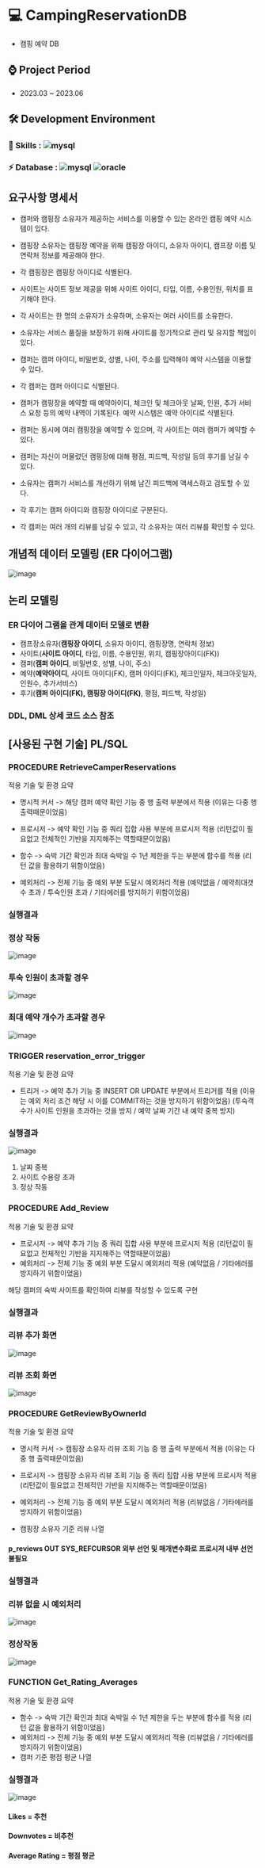# 💻 CampingReservationDB
  - 캠핑 예약 DB

## ⌚ Project Period
  - 2023.03 ~ 2023.06

## 🛠 Development Environment
  ### 🚀 Skills : ![mysql](https://img.shields.io/badge/MySQL-00000F?style=for-the-badge&logo=mysql&logoColor=white)
  ### ⚡ Database : ![mysql](https://img.shields.io/badge/MySQL-005C84?style=for-the-badge&logo=mysql&logoColor=white) ![oracle](https://img.shields.io/badge/Oracle-F80000?style=for-the-badge&logo=Oracle&logoColor=white)

## 요구사항 명세서
* 캠퍼와 캠핑장 소유자가 제공하는 서비스를 이용할 수 있는 온라인 캠핑 예약 시스템이 있다.
* 캠핑장 소유자는 캠핑장 예약을 위해 캠핑장 아이디, 소유자 아이디, 캠프장 이름 및 연락처 정보를 제공해야 한다.
* 각 캠핑장은 캠핑장 아이디로 식별된다.

* 사이트는 사이트 정보 제공을 위해 사이트 아이디, 타입, 이름, 수용인원, 위치를 표기해야 한다.
* 각 사이트는 한 명의 소유자가 소유하며, 소유자는 여러 사이트를 소유한다.
* 소유자는 서비스 품질을 보장하기 위해 사이트를 정기적으로 관리 및 유지할 책임이 있다.

* 캠퍼는 캠퍼 아이디, 비밀번호, 성별, 나이, 주소를 입력해야 예약 시스템을 이용할 수 있다.
* 각 캠퍼는 캠퍼 아이디로 식별된다.

* 캠퍼가 캠핑장을 예약할 때 예약아이디, 체크인 및 체크아웃 날짜, 인원, 추가 서비스 요청 등의 예약 내역이 기록된다.
예약 시스템은 예약 아이디로 식별된다.
* 캠퍼는 동시에 여러 캠핑장을 예약할 수 있으며, 각 사이트는 여러 캠퍼가 예약할 수 있다.

* 캠퍼는 자신이 머물렀던 캠핑장에 대해 평점, 피드백, 작성일 등의 후기를 남길 수 있다.
* 소유자는 캠퍼가 서비스를 개선하기 위해 남긴 피드백에 액세스하고 검토할 수 있다.
* 각 후기는 캠퍼 아이디와 캠핑장 아이디로 구분된다.
* 각 캠퍼는 여러 개의 리뷰를 남길 수 있고, 각 소유자는 여러 리뷰를 확인할 수 있다.

## 개념적 데이터 모델링 (ER 다이어그램)
![image](https://github.com/r3795/CampingReservationDB/assets/105268338/b315c0fc-0dab-467e-adf4-81cff34916f2)

## 논리 모델링
### ER 다이어 그램을 관계 데이터 모델로 변환
* 캠프장소유자(**캠핑장 아이디**, 소유자 아이디, 캠핑장명, 연락처 정보)
* 사이트(**사이트 아이디**, 타입, 이름, 수용인원, 위치, 캠핑장아이디(FK))
* 캠퍼(**캠퍼 아이디**, 비밀번호, 성별, 나이, 주소)
* 예약(**예약아이디**, 사이트 아이디(FK), 캠퍼 아이디(FK), 체크인일자, 체크아웃일자, 인원수, 추가서비스)
* 후기(**캠퍼 아이디(FK), 캠핑장 아이디(FK)**, 평점, 피드백, 작성일)

### DDL, DML 상세 코드 소스 참조

## [사용된 구현 기술] PL/SQL

### PROCEDURE RetrieveCamperReservations
적용 기술 및 환경 요약
- 명시적 커서 -> 해당 캠퍼 예약 확인 기능 중 행 출력 부분에서 적용 
		(이유는 다중 행 출력때문이었음)

- 프로시저 -> 예약 확인 기능 중 쿼리 집합 사용 부분에 프로시저 적용 
		(리턴값이 필요없고 전체적인 기반을 지지해주는 역할때문이었음)

- 함수 -> 숙박 기간 확인과 최대 숙박일 수 1년 제한을 두는 부분에 함수를 적용 
		(리턴 값을 활용하기 위함이었음)
- 예외처리 -> 전체 기능 중 예외 부분 도달시 예외처리 적용 
	(예약없음 / 예약최대갯수 초과 / 투숙인원 초과 / 기타에러를 방지하기 위함이었음)

### 실행결과

### 정상 작동
![image](https://github.com/r3795/CampingReservationDB/assets/105268338/4319c30d-2c29-4886-866c-5072b9f806c1)

### 투숙 인원이 초과할 경우
![image](https://github.com/r3795/CampingReservationDB/assets/105268338/0485b450-a33c-46a5-bbe7-5500b3491862)

### 최대 예약 개수가 초과할 경우
![image](https://github.com/r3795/CampingReservationDB/assets/105268338/15952c5f-e27a-4986-9da1-6f6d83a1d09f)

### TRIGGER reservation_error_trigger
적용 기술 및 환경 요약
- 트리거 -> 예약 추가 기능 중 INSERT OR UPDATE 부분에서 트리거를 적용
	(이유는 예외 처리 조건 해당 시 이를 COMMIT하는 것을 방지하기 위함이었음)
(투숙객 수가 사이트 인원을 초과하는 것을 방지 / 예약 날짜 기간 내 예약 중복 방지)

### 실행결과
![image](https://github.com/r3795/CampingReservationDB/assets/105268338/7c89bd0b-d033-4d71-8821-e6fc8ee6662d)
1. 날짜 중복
2. 사이트 수용량 초과
3. 정상 작동

### PROCEDURE Add_Review
적용 기술 및 환경 요약
- 프로시저 -> 예약 추가 기능 중 쿼리 집합 사용 부분에 프로시저 적용 
		(리턴값이 필요없고 전체적인 기반을 지지해주는 역할때문이었음)
- 예외처리 -> 전체 기능 중 예외 부분 도달시 예외처리 적용 
	(예약없음 / 기타에러를 방지하기 위함이었음)

해당 캠퍼의 숙박 사이트를 확인하여 리뷰를 작성할 수 있도록 구현

### 실행결과

### 리뷰 추가 화면
![image](https://github.com/r3795/CampingReservationDB/assets/105268338/3abafb15-c1ba-4c65-9dcb-b2fd75b4e6e5)

### 리뷰 조회 화면
![image](https://github.com/r3795/CampingReservationDB/assets/105268338/57273ba0-b7b2-4c31-bd5a-748804eaef8b)

### PROCEDURE GetReviewByOwnerId
적용 기술 및 환경 요약
- 명시적 커서 -> 캠핑장 소유자 리뷰 조회 기능 중 행 출력 부분에서 적용 
		(이유는 다중 행 출력때문이었음)

- 프로시저 -> 캠핑장 소유자 리뷰 조회 기능 중 쿼리 집합 사용 부분에 프로시저 적용 
		(리턴값이 필요없고 전체적인 기반을 지지해주는 역할때문이었음)

- 예외처리 -> 전체 기능 중 예외 부분 도달시 예외처리 적용 
	(리뷰없음 / 기타에러를 방지하기 위함이었음)

- 캠핑장 소유자 기준 리뷰 나열

#### p_reviews OUT SYS_REFCURSOR 외부 선언 및 매개변수화로 프로시저 내부 선언 불필요

### 실행결과

### 리뷰 없을 시 예외처리
![image](https://github.com/r3795/CampingReservationDB/assets/105268338/fcb35b17-f637-45a4-ad00-96883bc960f1)

### 정상작동
![image](https://github.com/r3795/CampingReservationDB/assets/105268338/9363be48-f2b7-41a1-8e46-806034e15e22)

### FUNCTION Get_Rating_Averages
적용 기술 및 환경 요약
- 함수 -> 숙박 기간 확인과 최대 숙박일 수 1년 제한을 두는 부분에 함수를 적용 
		(리턴 값을 활용하기 위함이었음)
- 예외처리 -> 전체 기능 중 예외 부분 도달시 예외처리 적용 
	(리뷰없음 / 기타에러를 방지하기 위함이었음)
- 캠퍼 기준 평점 평균 나열

### 실행결과
![image](https://github.com/r3795/CampingReservationDB/assets/105268338/86da23cb-9d69-4bed-8607-ef3723ac538a)
#### Likes = 추천
#### Downvotes = 비추천
#### Average Rating = 평점 평균
